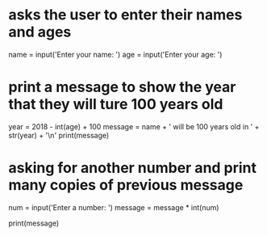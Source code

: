 # asks the user to enter their names and ages

name = input('Enter your name: ')
age = input('Enter your age: ')

# print a message to show the year that they will ture 100 years old

year = 2018 - int(age) + 100
message = name + ' will be 100 years old in ' + str(year) + '\n'
print(message)

# asking for another number and print many copies of previous message

num = input('Enter a number: ')
message = message * int(num)

print(message)
